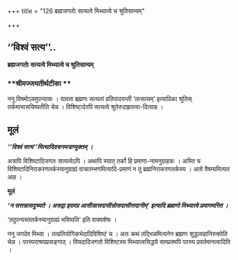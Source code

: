 +++
title = "126 ब्रह्मजगतोः सत्यत्वे मिथ्यात्वे च श्रुतिसाम्यम्"

+++


## ‘‘विश्वं सत्य’’..

**ब्रह्मजगतोः सत्यत्वे मिथ्यात्वे च श्रुतिसाम्यम्**

### **श्रीमज्जयतीर्थटीका **

ननु विषमोऽयमुपन्यासः । यावता ब्रह्मणः सत्यतां प्रतिपादयन्ती ‘तत्सत्यम्’ इत्यादिका श्रुतिस् तर्कमाभासयिष्यतीति चेन्न । विशिष्टादेरपि सत्यत्वे श्रुतेरुदाहृतत्वा-दित्याह ।

## **मूलं**

***‘‘विश्वं सत्य’’मित्यादिवचनमत्राप्युक्तम् ।***

अत्रापि विशिष्टादिजगतः सत्यत्वेऽपि । अथापि स्यात् तर्को हि प्रमाणा-नामनुग्राहकः । अस्ति च विशिष्टादिनिराकरणतर्कस्यानुग्राह्यं वाचारम्भणमित्यादि-प्रमाणं न तु ब्रह्मनिराकरणतर्कस्य । अतो वैषम्यमित्यत आह ।

**मूलं**

***‘न सत्तन्नासदुच्यते । असद्वा इदमग्र आसीन्नासदासीन्नोसदासीत्तदानीम्’ इत्यादि ब्रह्मणो मिथ्यात्वे प्रमाणमस्ति ।***

‘तदुपन्यस्ततर्कस्यानुग्राह्यं भविष्यति’ इति वाक्यशेषः ।

ननु जगदेव मिथ्या । तत्प्रतियोगिकभेदादिविशिष्टं च । अतः कथं तद्भिन्नमित्यनेन ब्रह्मणः शुद्धत्वहानिरुक्तेति चेन्न । परस्पराश्रयप्रसङ्गात् । वियदादिजगतो विशिष्टस्य मिथ्यात्वसिद्धये साम्प्रतमपि परस्य प्रवर्तमानत्वादिति ।

